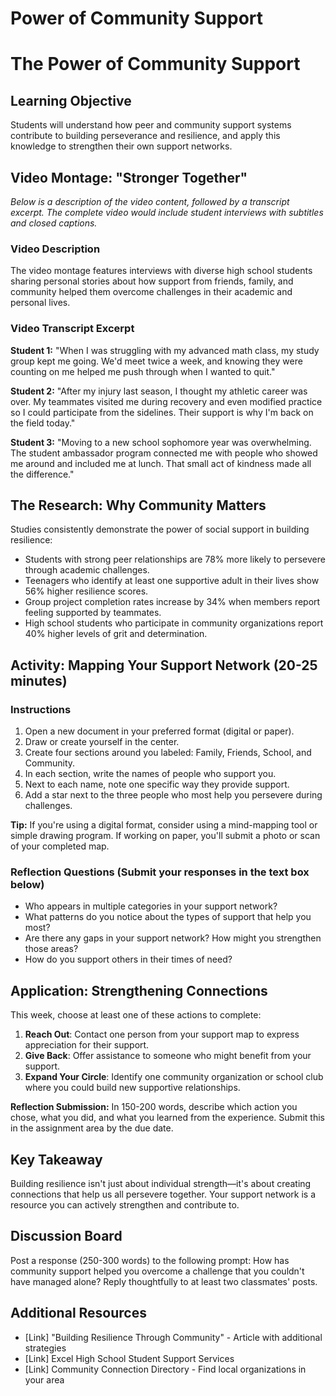 

# Power of Community Support

# The Power of Community Support

## Learning Objective
Students will understand how peer and community support systems contribute to building perseverance and resilience, and apply this knowledge to strengthen their own support networks.

## Video Montage: "Stronger Together"
*Below is a description of the video content, followed by a transcript excerpt. The complete video would include student interviews with subtitles and closed captions.*

### Video Description
The video montage features interviews with diverse high school students sharing personal stories about how support from friends, family, and community helped them overcome challenges in their academic and personal lives.

### Video Transcript Excerpt
**Student 1:** "When I was struggling with my advanced math class, my study group kept me going. We'd meet twice a week, and knowing they were counting on me helped me push through when I wanted to quit."

**Student 2:** "After my injury last season, I thought my athletic career was over. My teammates visited me during recovery and even modified practice so I could participate from the sidelines. Their support is why I'm back on the field today."

**Student 3:** "Moving to a new school sophomore year was overwhelming. The student ambassador program connected me with people who showed me around and included me at lunch. That small act of kindness made all the difference."

## The Research: Why Community Matters

Studies consistently demonstrate the power of social support in building resilience:

- Students with strong peer relationships are 78% more likely to persevere through academic challenges.
- Teenagers who identify at least one supportive adult in their lives show 56% higher resilience scores.
- Group project completion rates increase by 34% when members report feeling supported by teammates.
- High school students who participate in community organizations report 40% higher levels of grit and determination.

## Activity: Mapping Your Support Network (20-25 minutes)

### Instructions
1. Open a new document in your preferred format (digital or paper).
2. Draw or create yourself in the center.
3. Create four sections around you labeled: Family, Friends, School, and Community.
4. In each section, write the names of people who support you.
5. Next to each name, note one specific way they provide support.
6. Add a star next to the three people who most help you persevere during challenges.

**Tip:** If you're using a digital format, consider using a mind-mapping tool or simple drawing program. If working on paper, you'll submit a photo or scan of your completed map.

### Reflection Questions (Submit your responses in the text box below)
- Who appears in multiple categories in your support network?
- What patterns do you notice about the types of support that help you most?
- Are there any gaps in your support network? How might you strengthen those areas?
- How do you support others in their times of need?

## Application: Strengthening Connections

This week, choose at least one of these actions to complete:

1. **Reach Out**: Contact one person from your support map to express appreciation for their support.
2. **Give Back**: Offer assistance to someone who might benefit from your support.
3. **Expand Your Circle**: Identify one community organization or school club where you could build new supportive relationships.

**Reflection Submission:** In 150-200 words, describe which action you chose, what you did, and what you learned from the experience. Submit this in the assignment area by the due date.

## Key Takeaway
Building resilience isn't just about individual strength—it's about creating connections that help us all persevere together. Your support network is a resource you can actively strengthen and contribute to.

## Discussion Board
Post a response (250-300 words) to the following prompt: How has community support helped you overcome a challenge that you couldn't have managed alone? Reply thoughtfully to at least two classmates' posts.

## Additional Resources
- [Link] "Building Resilience Through Community" - Article with additional strategies
- [Link] Excel High School Student Support Services
- [Link] Community Connection Directory - Find local organizations in your area